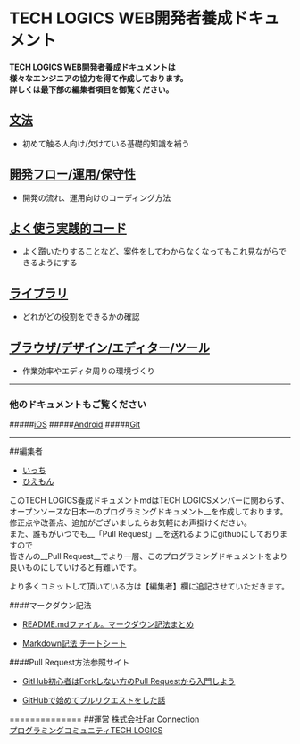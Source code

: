 # TECH LOGICS WEB開発者養成ドキュメント

__TECH LOGICS WEB開発者養成ドキュメントは  
様々なエンジニアの協力を得て作成しております。  
詳しくは最下部の編集者項目を御覧ください。__


## [文法](https://github.com/techlogics/WEB_Document/blob/master/grammar.md)
* 初めて触る人向け/欠けている基礎的知識を補う


## [開発フロー/運用/保守性](https://github.com/techlogics/WEB_Document/blob/master/operation.md)
* 開発の流れ、運用向けのコーディング方法


## [よく使う実践的コード](https://github.com/techlogics/WEB_Document/blob/master/useful.md)
* よく躓いたりすることなど、案件をしてわからなくなってもこれ見ながらできるようにする


## [ライブラリ](https://github.com/techlogics/WEB_Document/blob/master/library.md)
* どれがどの役割をできるかの確認


## [ブラウザ/デザイン/エディター/ツール](https://github.com/techlogics/WEB_Document/blob/master/subtheme.md)
* 作業効率やエディタ周りの環境づくり



---

### 他のドキュメントもご覧ください
#####[iOS](https://github.com/techlogics/iOS_Document)
#####[Android](https://github.com/techlogics/Android_Document)
#####[Git](https://github.com/techlogics/Git_Document)

---
##編集者

* [いっち](https://twitter.com/angu_lar)
* [ひえもん](https://twitter.com/hiemon_)

このTECH LOGICS養成ドキュメントmdはTECH LOGICSメンバーに関わらず、  
オープンソースな日本一のプログラミングドキュメント__を作成しております。  
修正点や改善点、追加がございましたらお気軽にお声掛けください。  
また、誰もがいつでも__「Pull Request」__を送れるようにgithubにしておりますので  
皆さんの__Pull Request__でより一層、このプログラミングドキュメントをより良いものにしていけると有難いです。

より多くコミットして頂いている方は【編集者】欄に追記させていただきます。

####マークダウン記法

* [README.mdファイル。マークダウン記法まとめ](http://codechord.com/2012/01/readme-markdown/)

* [Markdown記法 チートシート](http://qiita.com/Qiita/items/c686397e4a0f4f11683d)

####Pull Request方法参照サイト

* [GitHub初心者はForkしない方のPull Requestから入門しよう](http://blog.qnyp.com/2013/05/28/pull-request-for-github-beginners/)

* [GitHubで始めてプルリクエストをした話](http://blog.9wick.com/2012/07/github-first-pul/)



==============
##運営
[株式会社Far Connection](http://farconnection.co.jp)  
[プログラミングコミュニティTECH LOGICS](http://techlogics.link)
